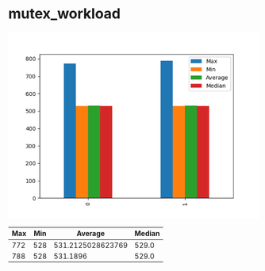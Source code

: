 # mutex_workload
![mutex_workload](mutex_workload.png)

| Max | Min | Average           | Median |
| --- | --- | ----------------- | ------ |
| 772 | 528 | 531.2125028623769 | 529.0  |
| 788 | 528 | 531.1896          | 529.0  |
